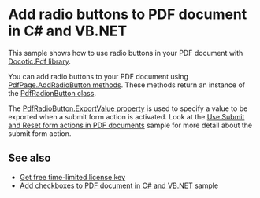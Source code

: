 # Add radio buttons to PDF document in C# and VB.NET
This sample shows how to use radio buttons in your PDF document with [Docotic.Pdf library](https://bitmiracle.com/pdf-library/).

You can add radio buttons to your PDF document using [PdfPage.AddRadioButton methods](https://api.docotic.com/pdfpage-addradiobutton).
These methods return an instance of the [PdfRadionButton class](https://api.docotic.com/pdfradiobutton).

The [PdfRadioButton.ExportValue property](https://api.docotic.com/pdfradiobutton-exportvalue) is used to specify a value to be exported
when a submit form action is activated. Look at the [Use Submit and Reset form actions in PDF documents](/Samples/Actions/SubmitResetFormActions) sample
for more detail about the submit form action.

## See also
* [Get free time-limited license key](https://bitmiracle.com/pdf-library/download)
* [Add checkboxes to PDF document in C# and VB.NET](/Samples/Forms%20and%20Annotations/Checkboxes) sample
